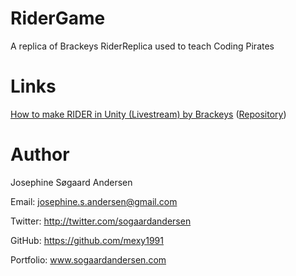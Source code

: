 # RiderGame
A replica of Brackeys RiderReplica used to teach Coding Pirates

# Links
<a href="https://youtu.be/9Ztd1XXmUGI" target="_Blank">How to make RIDER in Unity (Livestream) by Brackeys</a> (<a href="https://github.com/Brackeys/Rider-Replica" target="_blank">Repository</a>)

# Author
Josephine Søgaard Andersen

Email: josephine.s.andersen@gmail.com

Twitter: http://twitter.com/sogaardandersen

GitHub: https://github.com/mexy1991

Portfolio: www.sogaardandersen.com
